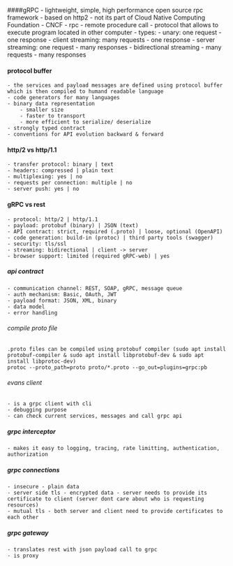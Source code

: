 ####gRPC
    - lightweight, simple, high performance open source rpc framework
    - based on http2
    - not its part of Cloud Native Computing Foundation - CNCF
    - rpc - remote procedure call - protocol that allows to execute program located in other computer
    - types:
        - unary: one request - one response
        - client streaming: many requests - one response
        - server streaming: one request - many responses
        - bidirectional streaming - many requests - many responses
        
#### protocol buffer
    - the services and payload messages are defined using protocol buffer which is then compiled to humand readable language
    - code generators for many languages
    - binary data representation
        - smaller size
        - faster to transport
        - more efficient to serialize/ deserialize
    - strongly typed contract
    - conventions for API evolution backward & forward

#### http/2 vs http/1.1
    - transfer protocol: binary | text
    - headers: compressed | plain text
    - multiplexing: yes | no
    - requests per connection: multiple | no
    - server push: yes | no

#### gRPC vs rest
    - protocol: http/2 | http/1.1
    - payload: protobuf (binary) | JSON (text)
    - API contract: strict, required (.proto) | loose, optional (OpenAPI)
    - code generation: build-in (protoc) | third party tools (swagger)
    - security: tls/ssl
    - streaming: bidirectional | client -> server
    - browser support: limited (required gRPC-web) | yes

##### api contract
    - communication channel: REST, SOAP, gRPC, message queue
    - auth mechanism: Basic, OAuth, JWT
    - payload format: JSON, XML, binary
    - data model
    - error handling

###### compile proto file
    .proto files can be compiled using protobuf compiler (sudo apt install protobuf-compiler & sudo apt install libprotobuf-dev & sudo apt install libprotoc-dev)
    protoc --proto_path=proto proto/*.proto --go_out=plugins=grpc:pb

###### evans client
    - is a grpc client with cli
    - debugging purpose
    - can check current services, messages and call grpc api  

##### grpc interceptor
    - makes it easy to logging, tracing, rate limitting, authentication, authorization

##### grpc connections
    - insecure - plain data
    - server side tls - encrypted data - server needs to provide its certificate to client (server dont care about who is requesting resources)
    - mutual tls - both server and client need to provide certificates to each other

##### grpc gateway
    - translates rest with json payload call to grpc
    - is proxy
